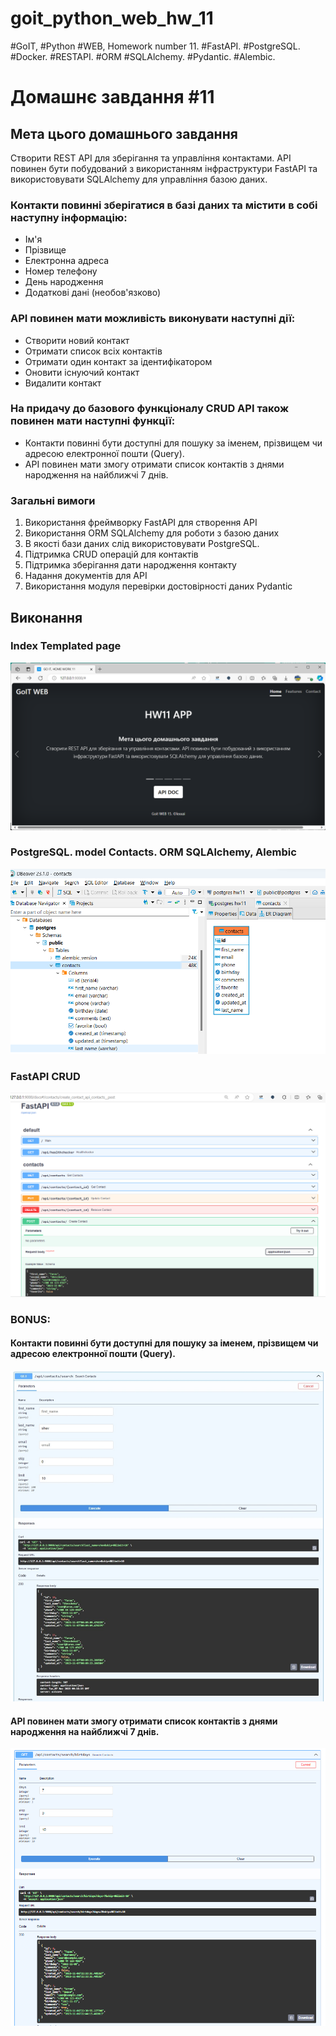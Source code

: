 # goit_python_web_hw_11
#GoIT, #Python #WEB, Homework number 11. #FastAPI. #PostgreSQL. #Docker. #RESTAPI. #ORM #SQLAlchemy. #Pydantic. #Alembic.
# Домашнє завдання #11

## Мета цього домашнього завдання
Cтворити REST API для зберігання та управління контактами. API повинен бути побудований з використанням інфраструктури FastAPI та використовувати SQLAlchemy для управління базою даних.

### Контакти повинні зберігатися в базі даних та містити в собі наступну інформацію:

- Ім'я
- Прізвище
- Електронна адреса
- Номер телефону
- День народження
- Додаткові дані (необов'язково)

### API повинен мати можливість виконувати наступні дії:

- Створити новий контакт
- Отримати список всіх контактів
- Отримати один контакт за ідентифікатором
- Оновити існуючий контакт
- Видалити контакт

### На придачу до базового функціоналу CRUD API також повинен мати наступні функції:

- Контакти повинні бути доступні для пошуку за іменем, прізвищем чи адресою електронної пошти (Query).
- API повинен мати змогу отримати список контактів з днями народження на найближчі 7 днів.

### Загальні вимоги

1. Використання фреймворку FastAPI для створення API
1. Використання ORM SQLAlchemy для роботи з базою даних
1. В якості бази даних слід використовувати PostgreSQL.
1. Підтримка CRUD операцій для контактів
1. Підтримка зберігання дати народження контакту
1. Надання документів для API
1. Використання модуля перевірки достовірності даних Pydantic


## Виконання 

### Index Templated page
![Index](doc/index_01.png)

### PostgreSQL. model Contacts. ORM SQLAlchemy, Alembic

![pg-table](doc/pg-table-02.png)

### FastAPI CRUD 

![api-crud-01](doc/api-crud-01.png)


### BONUS:

####  Контакти повинні бути доступні для пошуку за іменем, прізвищем чи адресою електронної пошти (Query).

![api-search-01](doc/api-search-01.png)

#### API повинен мати змогу отримати список контактів з днями народження на найближчі 7 днів.

![api-search-01](doc/api-search-02.png)